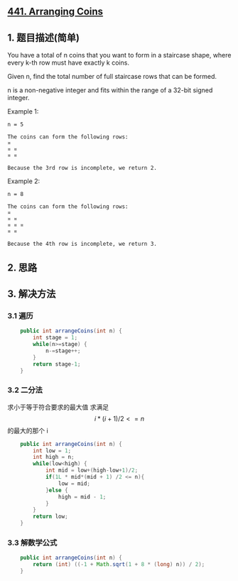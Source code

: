 ## [441. Arranging Coins](https://leetcode-cn.com/problems/arranging-coins/)

## 1. 题目描述(简单)

You have a total of n coins that you want to form in a staircase shape, where every k-th row must have exactly k coins.

Given n, find the total number of full staircase rows that can be formed.

n is a non-negative integer and fits within the range of a 32-bit signed integer.

Example 1:
```
n = 5

The coins can form the following rows:
¤
¤ ¤
¤ ¤

Because the 3rd row is incomplete, we return 2.
```

Example 2:
```
n = 8

The coins can form the following rows:
¤
¤ ¤
¤ ¤ ¤
¤ ¤

Because the 4th row is incomplete, we return 3.
```

## 2. 思路

## 3. 解决方法

### 3.1 遍历


```java
    public int arrangeCoins(int n) {
    	int stage = 1;
        while(n>=stage) {
        	n-=stage++;
        }
        return stage-1;
    }
```



### 3.2 二分法

求小于等于符合要求的最大值
求满足 $$i * (i + 1) / 2 <= n $$的最大的那个 i
```java
    public int arrangeCoins(int n) {
    	int low = 1;
    	int high = n;
    	while(low<high) {
    		int mid = low+(high-low+1)/2;
    		if(1L * mid*(mid + 1) /2 <= n){
                low = mid;
            }else {
                high = mid - 1;
            }
    	}
    	return low;
    }
```
### 3.3 解数学公式


```java
    public int arrangeCoins(int n) {
        return (int) ((-1 + Math.sqrt(1 + 8 * (long) n)) / 2);
    }
```




